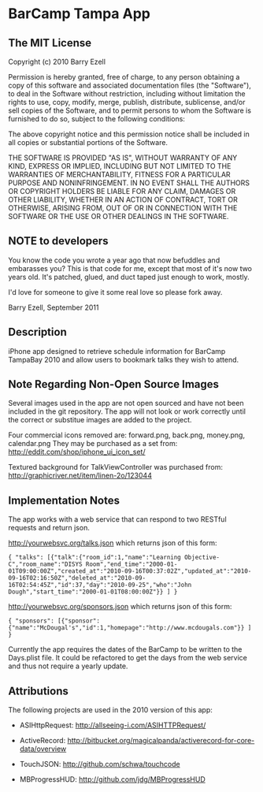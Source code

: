 # BarCamp Tampa App #

## The MIT License ##

Copyright (c) 2010 Barry Ezell

Permission is hereby granted, free of charge, to any person obtaining a copy
of this software and associated documentation files (the "Software"), to deal
in the Software without restriction, including without limitation the rights
to use, copy, modify, merge, publish, distribute, sublicense, and/or sell
copies of the Software, and to permit persons to whom the Software is
furnished to do so, subject to the following conditions:

The above copyright notice and this permission notice shall be included in
all copies or substantial portions of the Software.

THE SOFTWARE IS PROVIDED "AS IS", WITHOUT WARRANTY OF ANY KIND, EXPRESS OR IMPLIED, INCLUDING BUT NOT LIMITED TO THE WARRANTIES OF MERCHANTABILITY, FITNESS FOR A PARTICULAR PURPOSE AND NONINFRINGEMENT. IN NO EVENT SHALL THE AUTHORS OR COPYRIGHT HOLDERS BE LIABLE FOR ANY CLAIM, DAMAGES OR OTHER LIABILITY, WHETHER IN AN ACTION OF CONTRACT, TORT OR OTHERWISE, ARISING FROM, OUT OF OR IN CONNECTION WITH THE SOFTWARE OR THE USE OR OTHER DEALINGS IN THE SOFTWARE.

## NOTE to developers
You know the code you wrote a year ago that now befuddles and embarasses you? This is that code for me, except that most of it's now two years old. It's patched, glued, and duct taped just enough to work, mostly. 

I'd love for someone to give it some real love so please fork away.

Barry Ezell, September 2011

## Description ##

iPhone app designed to retrieve schedule information for BarCamp TampaBay 2010 and allow users to bookmark talks they wish to attend.  

## Note Regarding Non-Open Source Images ##

Several images used in the app are not open sourced and have not been included in the git repository.  The app will not look or work correctly until the correct or substitue images are added to the project. 

Four commercial icons removed are: forward.png, back.png, money.png, calendar.png
They may be purchased as a set from: http://eddit.com/shop/iphone_ui_icon_set/

Textured background for TalkViewController was purchased from: http://graphicriver.net/item/linen-2o/123044

## Implementation Notes ##

The app works with a web service that can respond to two RESTful requests and return json.  

http://yourwebsvc.org/talks.json which returns json of this form:

	{ "talks": [{"talk":{"room_id":1,"name":"Learning Objective-C","room_name":"DISYS Room","end_time":"2000-01-01T09:00:00Z","created_at":"2010-09-16T00:37:02Z","updated_at":"2010-09-16T02:16:50Z","deleted_at":"2010-09-16T02:54:45Z","id":37,"day":"2010-09-25","who":"John Dough","start_time":"2000-01-01T08:00:00Z"}} ] }


http://yourwebsvc.org/sponsors.json which returns json of this form:

	{ "sponsors": [{"sponsor":{"name":"McDougal's","id":1,"homepage":"http://www.mcdougals.com"}} ] }

Currently the app requires the dates of the BarCamp to be written to the Days.plist file.  It could be refactored to get the days from the web service and thus not require a yearly update.

## Attributions ##

The following projects are used in the 2010 version of this app:

* ASIHttpRequest: http://allseeing-i.com/ASIHTTPRequest/

* ActiveRecord: http://bitbucket.org/magicalpanda/activerecord-for-core-data/overview

* TouchJSON: http://github.com/schwa/touchcode

* MBProgressHUD: http://github.com/jdg/MBProgressHUD
